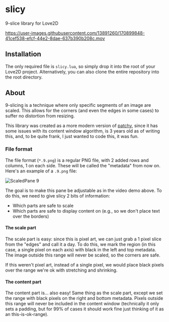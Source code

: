 # slicy
9-slice library for Love2D


https://user-images.githubusercontent.com/13891260/170899848-41cef538-efcf-44e2-8dae-637b390b208c.mov


## Installation
The only required file is `slicy.lua`, so simply drop it into the root of your Love2D project. Alternatively, you can also clone the entire repository into the root directory.

## About
9-slicing is a technique where only specific segments of an image are scaled. This allows for the corners (and even the edges in some cases) to suffer no distortion from resizing.

This library was created as a more modern version of [patchy](https://github.com/excessive/patchy), since it has some issues with its content window algorithm, is 3 years old as of writing this, and, to be quite frank, I just wanted to code this, it was fun.

### File format
The file format (`*.9.png`) is a regular PNG file, with 2 added rows and columns, 1 on each side. These will be called the "metadata" from now on. Here's an example of a `.9.png` file:

![ScaledPane 9](https://user-images.githubusercontent.com/13891260/170900996-57628dcc-4013-4744-96eb-0acb4f98e068.png)

The goal is to make this pane be adjustable as in the video demo above. To do this, we need to give slicy 2 bits of information:

- Which parts are safe to scale
- Which parts are safe to display content on (e.g., so we don't place text over the borders)

#### The scale part
The scale part is easy: since this is pixel art, we can just grab a 1 pixel slice from the "edges" and call it a day. To do this, we mark the region (in this case, a single pixel on each axis) with black in the left and top metadata. The image outside this range will never be scaled, so the corners are safe.

If this weren't pixel art, instead of a single pixel, we would place black pixels over the range we're ok with stretching and shrinking.

#### The content part
The content part is... also easy! Same thing as the scale part, except we set the range with black pixels on the right and bottom metadata. Pixels outside this range will never be included in the content window (technically it only sets a padding, but for 99% of cases it should work fine just thinking of it as an this-is-ok-range).
